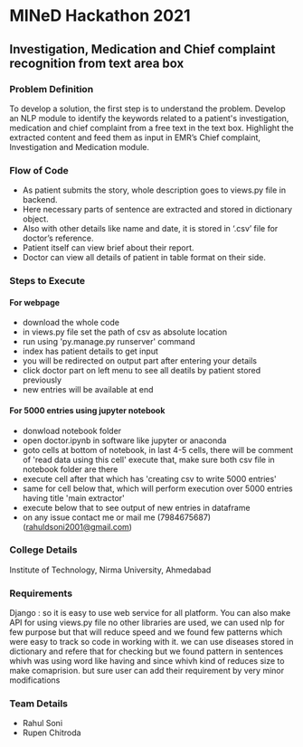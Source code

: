# MINeD Hackathon 2021

## Investigation, Medication and Chief complaint recognition from text area box

### Problem Definition
To develop a solution, the first step is to understand the problem. Develop an NLP module to identify the keywords related to a patient's investigation, medication and chief complaint from a free text in the text box. Highlight the extracted content and feed them as input in EMR’s Chief complaint, Investigation and Medication module.

### Flow of Code
- As patient submits the story, whole description goes to views.py file in backend.
- Here necessary parts of sentence are extracted and stored in dictionary object.
- Also with other details like name and date, it is stored in ‘.csv’ file for doctor’s reference.
- Patient itself can view brief about their report.
- Doctor can view all details of patient in table format on their side.

### Steps to Execute
#### For webpage
- download the whole code
- in views.py file set the path of csv as absolute location
- run using 'py.manage.py runserver' command
- index has patient details to get input
- you will be redirected on output part after entering your details
- click doctor part on left menu to see all deatils by patient stored previously
- new entries will be available at end
#### For 5000 entries using jupyter notebook
- donwload notebook folder
- open doctor.ipynb in software like jupyter or anaconda
- goto cells at bottom of notebook, in last 4-5 cells, there will be comment of 'read data using this cell' execute that, make sure both csv file in notebook folder are there
- execute cell after that which has 'creating csv to write 5000 entries'
- same for cell below that, which will perform execution over 5000 entries  having title 'main extractor'
- execute below that to see output of new entries in dataframe
- on any issue contact me or mail me (7984675687) (rahuldsoni2001@gmail.com)
### College Details
Institute of Technology, Nirma University, Ahmedabad 
### Requirements
Django : so it is easy to use web service for all platform. You can also make API for using views.py file
no other libraries are used, we can used nlp for few purpose but that will reduce speed and we found few patterns which were easy to track so code in working with it.
we can use diseases stored in dictionary and refere that for checking but we found pattern in sentences whivh was using word like having and since whivh kind of reduces size to make comaprision.
but sure user can add their requirement by very minor modifications

### Team Details
- Rahul Soni
- Rupen Chitroda
